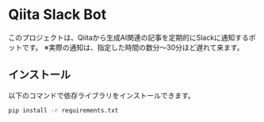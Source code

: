 # Qiita Slack Bot

このプロジェクトは、Qiitaから生成AI関連の記事を定期的にSlackに通知するボットです。
※実際の通知は、指定した時間の数分～30分ほど遅れて来ます。

## インストール

以下のコマンドで依存ライブラリをインストールできます。

```bash
pip install -r requirements.txt
